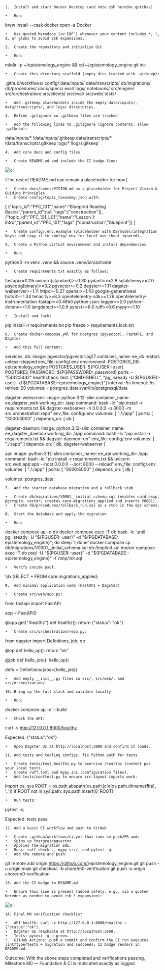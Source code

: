 	1.	Install and start Docker Desktop (and note zsh heredoc gotchas)

	•	Run:

brew install --cask docker
open -a Docker


	•	Use quoted heredocs (<<'EOF') whenever your content includes *, !, $, or globs to avoid zsh expansions.

	2.	Create the repository and initialize Git

	•	Run:

mkdir -p ~/epistemology_engine && cd ~/epistemology_engine
git init


	•	Create this directory scaffold (empty dirs tracked with .gitkeep):

.github/workflows/
config/
data/inputs/
data/transcripts/
db/migrations/
db/procedures/
docs/specs/
eval/
logs/
notebooks/
src/engine/
src/orchestration/
src/clients/
src/eval/
src/web/
tests/


	•	Add .gitkeep placeholders inside the empty data/inputs/, data/transcripts/, and logs/ directories.

	3.	Refine .gitignore so .gitkeep files are tracked

	•	Add the following lines to .gitignore (ignore contents, allow .gitkeep):

data/inputs/*
!data/inputs/.gitkeep
data/transcripts/*
!data/transcripts/.gitkeep
logs/*
!logs/.gitkeep



	4.	Add core docs and config files

	•	Create README.md and include the CI badge line:

![ci](https://github.com/<user>/epistemology_engine/actions/workflows/ci.yml/badge.svg)

(The rest of README.md can remain a placeholder for now.)

	•	Create docs/specs/VISION.md as a placeholder for Project Vision & Guiding Principles.
	•	Create config/topic_taxonomy.json with:

[
  {"topic_id":"PFC_101","name":"Blueprint Reading Basics","parent_id":null,"tags":["construction"]},
  {"topic_id":"PFC_101_L01","name":"Lesson 1: Intro","parent_id":"PFC_101","tags":["construction","blueprint"]}
]


	•	Create config/.env.example (placeholder with DB/model/integration keys) and copy it to config/.env for local use (kept ignored).

	5.	Create a Python virtual environment and install dependencies

	•	Run:

python3 -m venv .venv && source .venv/bin/activate


	•	Create requirements.txt exactly as follows:

fastapi>=0.115
uvicorn[standard]>=0.30
pydantic>=2.8
sqlalchemy>=2.0
psycopg[binary]>=3.2
pgvector>=0.2
dagster>=1.11
dagster-webserver>=1.11
httpx>=0.27
openai>=1.43
google-generativeai
boto3>=1.34
tenacity>=8.3
opentelemetry-sdk>=1.26
opentelemetry-instrumentation-fastapi>=0.48b0
python-json-logger>=2.0
python-dotenv>=1.0
langdetect>=1.0.9
pytest>=8.0
ruff>=0.6
mypy>=1.10


	•	Install and lock:

pip install -r requirements.txt
pip freeze > requirements.lock.txt



	6.	Create docker-compose.yml for Postgres (pgvector), FastAPI, and Dagster

	•	Add this full content:

services:
  db:
    image: pgvector/pgvector:pg17
    container_name: ee_db
    restart: unless-stopped
    env_file: config/.env
    environment:
      POSTGRES_DB: epistemology_engine
      POSTGRES_USER: ${PGUSER:-user}
      POSTGRES_PASSWORD: ${PGPASSWORD:-password}
    ports:
      - "5432:5432"
    healthcheck:
      test: ["CMD-SHELL", "pg_isready -U ${PGUSER:-user} -d ${PGDATABASE:-epistemology_engine}"]
      interval: 5s
      timeout: 5s
      retries: 20
    volumes:
      - postgres_data:/var/lib/postgresql/data

  dagster-webserver:
    image: python:3.12-slim
    container_name: ee_dagster_web
    working_dir: /app
    command: bash -lc "pip install -r requirements.txt && dagster-webserver -h 0.0.0.0 -p 3000 -m src.orchestration.repo"
    env_file: config/.env
    volumes: [ "./:/app" ]
    ports: [ "3000:3000" ]
    depends_on: [ db ]

  dagster-daemon:
    image: python:3.12-slim
    container_name: ee_dagster_daemon
    working_dir: /app
    command: bash -lc "pip install -r requirements.txt && dagster-daemon run"
    env_file: config/.env
    volumes: [ "./:/app" ]
    depends_on: [ db, dagster-webserver ]

  api:
    image: python:3.12-slim
    container_name: ee_api
    working_dir: /app
    command: bash -lc "pip install -r requirements.txt && uvicorn src.web.app:app --host 0.0.0.0 --port 8000 --reload"
    env_file: config/.env
    volumes: [ "./:/app" ]
    ports: [ "8000:8000" ]
    depends_on: [ db ]

volumes:
  postgres_data:



	7.	Add the starter database migration and a rollback stub

	•	Create db/migrations/V0001__initial_schema.sql (enables uuid-ossp, pgcrypto, vector; creates core.migrations_applied and inserts V0001).
	•	Create db/procedures/rollback_run.sql as a stub in the ops schema.

	8.	Start the database and apply the migration

	•	Run:

docker compose up -d db
docker compose exec -T db bash -lc 'until pg_isready -U "${PGUSER:-user}" -d "${PGDATABASE:-epistemology_engine}"; do sleep 1; done'
docker compose cp db/migrations/V0001__initial_schema.sql db:/tmp/init.sql
docker compose exec -T db psql -U "${PGUSER:-user}" -d "${PGDATABASE:-epistemology_engine}" -f /tmp/init.sql


	•	Verify inside psql:

\dx
SELECT * FROM core.migrations_applied;



	9.	Add minimal application code (FastAPI + Dagster)

	•	Create src/web/app.py:

from fastapi import FastAPI

app = FastAPI()

@app.get("/healthz")
def healthz():
    return {"status": "ok"}


	•	Create src/orchestration/repo.py:

from dagster import Definitions, job, op

@op
def hello_op():
    return "ok"

@job
def hello_job():
    hello_op()

defs = Definitions(jobs=[hello_job])


	•	Add empty __init__.py files in src/, src/web/, and src/orchestration/.

	10.	Bring up the full stack and validate locally

	•	Run:

docker compose up -d --build


	•	Check the API:

curl -s http://127.0.0.1:8000/healthz

Expected: {"status":"ok"}

	•	Open Dagster UI at http://localhost:3000 and confirm it loads.

	11.	Add tests and tooling configs; fix Python path for tests

	•	Create tests/test_healthz.py to exercise /healthz (content per your local test).
	•	Create ruff.toml and mypy.ini (configuration files).
	•	Add tests/conftest.py to ensure src-layout imports work:

import os, sys
ROOT = os.path.abspath(os.path.join(os.path.dirname(__file__), '..'))
if ROOT not in sys.path:
    sys.path.insert(0, ROOT)


	•	Run tests:

pytest -q

Expected: tests pass.

	12.	Add a basic CI workflow and push to GitHub

	•	Create .github/workflows/ci.yml that runs on push/PR and:
	•	Spins up Postgres+pgvector.
	•	Applies the migration SQL.
	•	Runs: ruff check ., mypy src/, and pytest -q.
	•	Add the remote and push:

git remote add origin https://github.com/<user>/epistemology_engine.git
git push -u origin main
git checkout -b chore/m0-verification
git push -u origin chore/m0-verification



	13.	Add the CI badge to README.md

	•	Ensure this line is present (added safely, e.g., via a quoted heredoc as needed to avoid zsh ! expansion):

![ci](https://github.com/<user>/epistemology_engine/actions/workflows/ci.yml/badge.svg)



	14.	Final M0 verification checklist

	•	API health: curl -s http://127.0.0.1:8000/healthz → {"status":"ok"}.
	•	Dagster UI reachable at http://localhost:3000.
	•	Tests: pytest -q → green.
	•	GitHub Actions: push a commit and confirm the CI run executes lint/type/tests + migration and succeeds; CI badge renders in README.md.

Outcome: With the above steps completed and verifications passing, Milestone M0 — Foundation & CI is replicated exactly as logged.